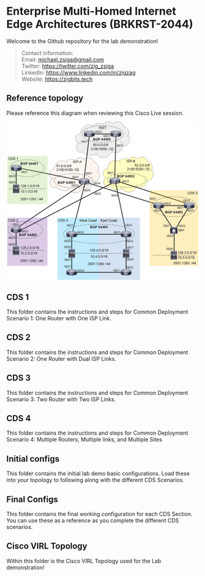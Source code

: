 # Enterprise Multi-Homed Internet Edge Architectures (BRKRST-2044)
Welcome to the Github repository for the lab demonstration!

> Contact information:\
> Email:    michael.zsiga@gmail.com\
> Twitter:  https://twitter.com/zig_zsiga \
> LinkedIn: https://www.linkedin.com/in/zigzag \
> Website:  https://zigbits.tech

## Reference topology
Please reference this diagram when reviewing this Cisco Live session.

![Reference topology](topology.jpg)

## CDS 1
This folder contains the instructions and steps for Common Deployment Scenario 1: One Router with One ISP Link.

## CDS 2
This folder contains the instructions and steps for Common Deployment Scenario 2: One Router with Dual ISP Links.

## CDS 3
This folder contains the instructions and steps for Common Deployment Scenario 3: Two Router with Two ISP Links.

## CDS 4
This folder contains the instructions and steps for Common Deployment Scenario 4: Multiple Routers, Multiple links, and Multiple Sites

## Initial configs
This folder contains the initial lab demo basic configurations. Load these into your topology to following along with the different CDS Scenarios.

## Final Configs
This folder contains the final working configuration for each CDS Section. You can use these as a reference as you complete the different CDS scenarios.

## Cisco VIRL Topology
Within this folder is the Cisco VIRL Topology used for the Lab demonstration!
